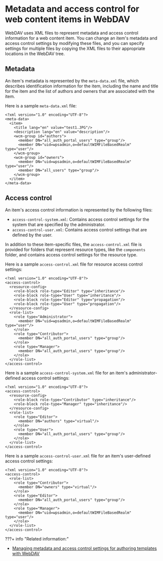 # Metadata and access control for web content items in WebDAV

WebDAV uses XML files to represent metadata and access control information for a web content item. You can change an item's metadata and access control settings by modifying these files, and you can specify settings for multiple files by copying the XML files to their appropriate locations in the WebDAV tree.

## Metadata

An item's metadata is represented by the `meta-data.xml` file, which describes identification information for the item, including the name and title for the item and the list of authors and owners that are associated with the item.

Here is a sample `meta-data.xml` file:

```
<?xml version="1.0" encoding="UTF-8"?>
<meta-data>
  <item>
    <title lang="en" value="test1.JPG"/>
    <description lang="en" value="description"/>
    <wcm-group id="authors">
      <member DN="all_auth_portal_users" type="group"/>
      <member DN="uid=wpsadmin,o=defaultWIMFileBasedRealm" type="user"/>
    </wcm-group>
    <wcm-group id="owners">
      <member DN="uid=wpsadmin,o=defaultWIMFileBasedRealm" type="user"/>
      <member DN="all_users" type="group"/>
    </wcm-group>
  </item>
</meta-data>
```

## Access control

An item's access control information is represented by the following files:

-   `access-control-system.xml`: Contains access control settings for the system that are specified by the administrator.
-   `access-control-user.xml`: Contains access control settings that are defined by the user.

In addition to these item-specific files, the `access-control.xml` file is provided for folders that represent resource types, like the `components` folder, and contains access control settings for the resource type.

Here is a sample `access-control.xml` file for resource access control settings:

```
<?xml version="1.0" encoding="UTF-8"?>
<access-control>
  <resource-config>
    <role-block role-type="Editor" type="inheritance"/>
    <role-block role-type="User" type="inheritance"/>
    <role-block role-type="Editor" type="propagation"/>
    <role-block role-type="User" type="propagation"/>
  </resource-config>
  <role-list>
    <role type="Administrator">
      <member DN="uid=wpsadmin,o=defaultWIMFileBasedRealm" type="user"/>
    </role>
    <role type="Contributor">
      <member DN="all_auth_portal_users" type="group"/>
    </role>
    <role type="Manager">
      <member DN="all_auth_portal_users" type="group"/>
    </role>
  </role-list>
</access-control>
```

Here is a sample `access-control-system.xml` file for an item's administrator-defined access control settings:

```
<?xml version="1.0" encoding="UTF-8"?>
<access-control>
  <resource-config>
    <role-block role-type="Contributor" type="inheritance"/>
    <role-block role-type="Manager" type="inheritance"/>
  </resource-config>
  <role-list>
    <role type="Editor">
      <member DN="authors" type="virtual"/>
    </role>
    <role type="User">
      <member DN="all_auth_portal_users" type="group"/>
    </role>
  </role-list>
</access-control>
```

Here is a sample `access-control-user.xml` file for an item's user-defined access control settings:

```
<?xml version="1.0" encoding="UTF-8"?>
<access-control>
  <role-list>
    <role type="Contributor">
      <member DN="owners" type="virtual"/>
    </role>
    <role type="Editor">
      <member DN="all_auth_portal_users" type="group"/>
    </role>
    <role type="Manager">
      <member DN="uid=wpsadmin,o=defaultWIMFileBasedRealm" type="user"/>
    </role>
  </role-list>
</access-control>
```


???+ info "Related information:"
  - [Managing metadata and access control settings for authoring templates with WebDAV](../webdav/wcm_webdav_authtemp.md)

